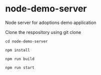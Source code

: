 # node-demo-server
Node server for adoptions demo application

Clone the respository using git clone

`cd node-demo-server`

`npm install`

`npm run build`

`npm run start`
